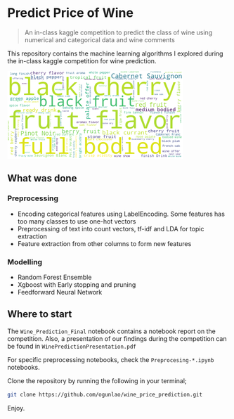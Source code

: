 # Predict Price of Wine

> An in-class kaggle competition to predict the class of wine using numerical and categorical data and wine comments

This repository contains the machine learning algorithms I explored during the in-class kaggle competition for wine prediction.

![word map of comments related to wine](images/word_map.png)

## What was done

### Preprocessing

- Encoding categorical features using LabelEncoding. Some features has too many classes to use one-hot vectors
- Preprocessing of text into count vectors, tf-idf and LDA for topic extraction
- Feature extraction from other columns to form new features

### Modelling

- Random Forest Ensemble
- Xgboost with Early stopping and pruning
- Feedforward Neural Network

## Where to start

The `Wine_Prediction_Final` notebook contains a notebook report on the competition. Also, a presentation of our findings during the competition can be found in `WinePredictionPresentation.pdf`

For specific preprocessing notebooks, check the `Preprocesing-*.ipynb` notebooks.

Clone the repository by running the following in your terminal;

```bash
git clone https://github.com/ogunlao/wine_price_prediction.git
```

Enjoy.